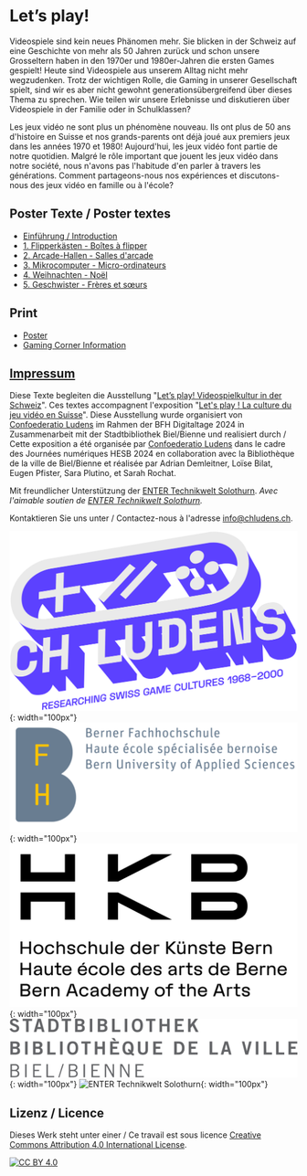 # Let’s play!

Videospiele sind kein neues Phänomen mehr. Sie blicken in der Schweiz auf eine Geschichte von mehr als 50 Jahren zurück und schon unsere Grosseltern haben in den 1970er und 1980er-Jahren die ersten Games gespielt! Heute sind Videospiele aus unserem Alltag nicht mehr wegzudenken. Trotz der wichtigen Rolle, die Gaming in unserer Gesellschaft spielt, sind wir es aber nicht gewohnt generationsübergreifend über dieses Thema zu sprechen. Wie teilen wir unsere Erlebnisse und diskutieren über Videospiele in der Familie oder in Schulklassen?

Les jeux vidéo ne sont plus un phénomène nouveau. Ils ont plus de 50 ans d'histoire en Suisse et nos grands-parents ont déjà joué aux premiers jeux dans les années 1970 et 1980! Aujourd'hui, les jeux vidéo font partie de notre quotidien. Malgré le rôle important que jouent les jeux vidéo dans notre société, nous n'avons pas l'habitude d'en parler à travers les générations. Comment partageons-nous nos expériences et discutons-nous des jeux vidéo en famille ou à l'école?

## Poster Texte / Poster textes

- [Einführung / Introduction](texts/0%20Intro.md)
- [1. Flipperkästen - Boîtes à flipper](texts/1%20Flipperkästen%20-%20Boîtes%20à%20flipper.md)
- [2. Arcade-Hallen - Salles d'arcade](texts/2%20Arcade-Hallen%20-%20Salles%20d'arcade.md)
- [3. Mikrocomputer - Micro-ordinateurs](texts/3%20Mikrocomputer%20-%20Micro-ordinateurs.md)
- [4. Weihnachten - Noël](texts/4%20Weihnachten%20-%20Noël.md)
- [5. Geschwister - Frères et sœurs](texts/5%20Geschwister%20-%20Frères%20et%20sœurs.md)

## Print

- [Poster](assets/print/Poster_Exhibition.pdf)
- [Gaming Corner Information](assets/print/Gaming_Corner_Information.pdf)

## [Impressum](_pages/Impressum.md)

Diese Texte begleiten die Ausstellung "[Let’s play! Videospielkultur in der Schweiz](https://www.bfh.ch/gesundheit/de/aktuell/fachveranstaltungen/digital-days-nov-2024-lets-play/)". Ces textes accompagnent l'exposition "[Let's play ! La culture du jeu vidéo en Suisse](https://www.bfh.ch/sante/fr/actualites/evenements-pour-specialistes/digital-days-nov-2024-lets-play/)". Diese Ausstellung wurde organisiert von [Confoederatio Ludens](https://chludens.ch) im Rahmen der BFH Digitaltage 2024 in Zusammenarbeit mit der Stadtbibliothek Biel/Bienne und realisiert durch / Cette exposition a été organisée par [Confoederatio Ludens](https://chludens.ch) dans le cadre des Journées numériques HESB 2024 en collaboration avec la Bibliothèque de la ville de Biel/Bienne et réalisée par Adrian Demleitner, Loïse Bilat, Eugen Pfister, Sara Plutino, et Sarah Rochat.

Mit freundlicher Unterstützung der [ENTER Technikwelt Solothurn](https://www.enter.ch). *Avec l'aimable soutien de [ENTER Technikwelt Solothurn](https://www.enter.ch).*

Kontaktieren Sie uns unter / Contactez-nous à l'adresse info@chludens.ch.

![Confoederatio Ludens](assets/logos/ludens.png){: width="100px"}
![BFH](assets/logos/bfh.png){: width="100px"}
![HKB](assets/logos/hkb.png){: width="100px"}
![Stadtbibliothek Biel/Bienne](assets/logos/library_biel-bienne.png){: width="100px"}
![ENTER Technikwelt Solothurn](assets/logos/enter.png){: width="100px"}

## Lizenz / Licence
Dieses Werk steht unter einer / Ce travail est sous licence 
[Creative Commons Attribution 4.0 International License][cc-by].

[![CC BY 4.0][cc-by-image]][cc-by]

[cc-by]: http://creativecommons.org/licenses/by/4.0/
[cc-by-image]: https://i.creativecommons.org/l/by/4.0/88x31.png
